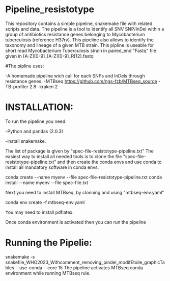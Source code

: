 # Pipeline_resistotype
This repository contains a simple pipeline, snakemake file with related scripts and data. The pipeline is a tool to identify all SNV SNP/InDel within a group of antibiotics resistance genes belonging to Mycobacterium tuberculosis (reference H37rv).
This pipeline also allows to identify the taxonomy and lineage of a given MTB strain.
This pipline is useable for short read Mycobacterium Tuberculosis strain in paired_end "Fastq" file given in [A-Z][0-9]_[A-Z][0-9]_R[12].fastq 

#The pipline uses:

-A homemade pipeline wich call for each SNPs and InDels through resistance genes. 
-MTBseq https://github.com/ngs-fzb/MTBseq_source
-TB-profiler 2.8
-kraken 2



# INSTALLATION:

To run the pipeline you need:

 -Python and pandas (2.0.3) 
 
 -install snakemake.

The list of package is given by "spec-file-resistotype-pipeline.txt"
The easiest way to install all needed tools is to clone the file "spec-file-resistotype-pipeline.txt" and then create the conda envs and use conda to install all mandatory software in conda envs.  

conda create --name myenv --file spec-file-resistotype-pipeline.txt
conda install --name myenv --file spec-file.txt

Next you need to install MTBseq, by clonning and using "mtbseq-env.yaml"

conda env create -f mtbseq-env.yaml


You may need to install pdflatex.

Once conda environment is activated then you can run the pipeline 


# Running the Pipelie: 

snakemake -s  snakefile_WHO2023_Withcomment_removing_pindel_modifEtoile_graphicTables --use-conda --core 15
The pipeline activates MTBseq conda environment while running MTBseq rule.

